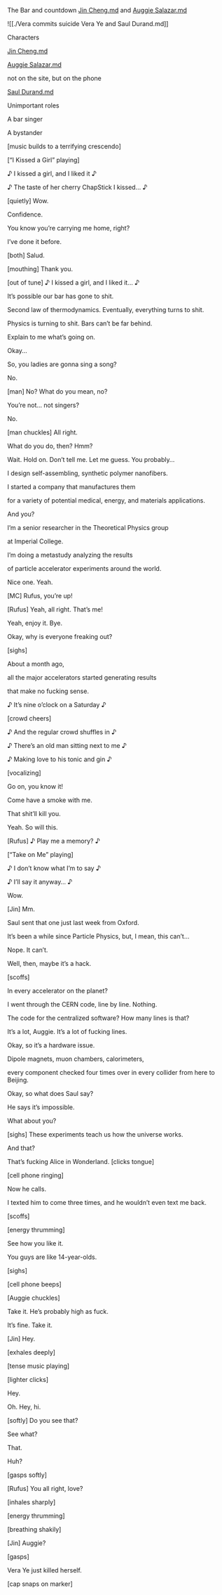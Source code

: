 The Bar and countdown [Jin Cheng.md](./Jin%20Cheng.md) and [Auggie Salazar.md](./Auggie%20Salazar.md)

![[./Vera commits suicide Vera Ye and Saul Durand.md]]



Characters



[Jin Cheng.md](./Jin%20Cheng.md)

[Auggie Salazar.md](./Auggie%20Salazar.md)



not on the site, but on the phone

[Saul Durand.md](./Saul%20Durand.md)



Unimportant roles

A bar singer

A bystander



\[music builds to a terrifying crescendo\]

\[“I Kissed a Girl” playing\]

♪ I kissed a girl, and I liked it ♪

♪ The taste of her cherry ChapStick I kissed… ♪

\[quietly\] Wow.

Confidence.

You know you’re carrying me home, right?

I’ve done it before.

\[both\] Salud.

\[mouthing\] Thank you.

\[out of tune\] ♪ I kissed a girl, and I liked it… ♪

It’s possible our bar has gone to shit.

Second law of thermodynamics. Eventually, everything turns to shit.

Physics is turning to shit. Bars can’t be far behind.

Explain to me what’s going on.

Okay…

So, you ladies are gonna sing a song?

No.

\[man\] No? What do you mean, no?

You’re not… not singers?

No.

\[man chuckles\] All right.

What do you do, then? Hmm?

Wait. Hold on. Don’t tell me. Let me guess. You probably…

I design self-assembling, synthetic polymer nanofibers.

I started a company that manufactures them

for a variety of potential medical, energy, and materials applications.

And you?

I’m a senior researcher in the Theoretical Physics group

at Imperial College.

I’m doing a metastudy analyzing the results

of particle accelerator experiments around the world.

Nice one. Yeah.

\[MC\] Rufus, you’re up!

\[Rufus\] Yeah, all right. That’s me!

Yeah, enjoy it. Bye.

Okay, why is everyone freaking out?

\[sighs\]

About a month ago,

all the major accelerators started generating results

that make no fucking sense.

♪ It’s nine o’clock on a Saturday ♪

\[crowd cheers\]

♪ And the regular crowd shuffles in ♪

♪ There’s an old man sitting next to me ♪

♪ Making love to his tonic and gin ♪

\[vocalizing\]

Go on, you know it!

Come have a smoke with me.

That shit’ll kill you.

Yeah. So will this.

\[Rufus\] ♪ Play me a memory? ♪

\[“Take on Me” playing\]

♪ I don’t know what I’m to say ♪

♪ I’ll say it anyway… ♪

Wow.

\[Jin\] Mm.

Saul sent that one just last week from Oxford.

It’s been a while since Particle Physics, but, I mean, this can’t…

Nope. It can’t.

Well, then, maybe it’s a hack.

\[scoffs\]

In every accelerator on the planet?

I went through the CERN code, line by line. Nothing.

The code for the centralized software? How many lines is that?

It’s a lot, Auggie. It’s a lot of fucking lines.

Okay, so it’s a hardware issue.

Dipole magnets, muon chambers, calorimeters,

every component checked four times over in every collider from here to Beijing.

Okay, so what does Saul say?

He says it’s impossible.

What about you?

\[sighs\] These experiments teach us how the universe works.

And that?

That’s fucking Alice in Wonderland. \[clicks tongue\]

\[cell phone ringing\]

Now he calls.

I texted him to come three times, and he wouldn’t even text me back.

\[scoffs\]

\[energy thrumming\]

See how you like it.

You guys are like 14-year-olds.

\[sighs\]

\[cell phone beeps\]

\[Auggie chuckles\]

Take it. He’s probably high as fuck.

It’s fine. Take it.

\[Jin\] Hey.

\[exhales deeply\]

\[tense music playing\]

\[lighter clicks\]

Hey.

Oh. Hey, hi.

\[softly\] Do you see that?

See what?

That.

Huh?

\[gasps softly\]

\[Rufus\] You all right, love?

\[inhales sharply\]

\[energy thrumming\]

\[breathing shakily\]

\[Jin\] Auggie?

\[gasps\]

Vera Ye just killed herself.

\[cap snaps on marker\]